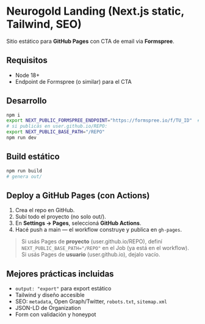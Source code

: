 # Neurogold Landing (Next.js static, Tailwind, SEO)

Sitio estático para **GitHub Pages** con CTA de email via **Formspree**.

## Requisitos
- Node 18+
- Endpoint de Formspree (o similar) para el CTA

## Desarrollo
```bash
npm i
export NEXT_PUBLIC_FORMSPREE_ENDPOINT="https://formspree.io/f/TU_ID"  # cambia TU_ID
# si publicás en user.github.io/REPO:
export NEXT_PUBLIC_BASE_PATH="/REPO"
npm run dev
```

## Build estático
```bash
npm run build
# genera out/
```

## Deploy a GitHub Pages (con Actions)
1. Crea el repo en GitHub.
2. Subí todo el proyecto (no solo out/).
3. En **Settings → Pages**, seleccioná **GitHub Actions**.
4. Hacé push a main — el workflow construye y publica en `gh-pages`.

> Si usás Pages de **proyecto** (user.github.io/REPO), definí `NEXT_PUBLIC_BASE_PATH="/REPO"` en el Job (ya está en el workflow).  
> Si usás Pages de **usuario** (user.github.io), dejalo vacío.

## Mejores prácticas incluidas
- `output: "export"` para export estático
- Tailwind y diseño accesible
- SEO: `metadata`, Open Graph/Twitter, `robots.txt`, `sitemap.xml`
- JSON-LD de Organization
- Form con validación y honeypot
